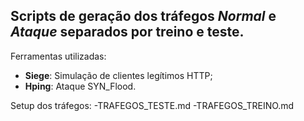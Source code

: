 ## Scripts de geração dos tráfegos _Normal_ e _Ataque_ separados por treino e teste.

Ferramentas utilizadas:  
- **Siege**: Simulação de clientes legítimos HTTP;
- **Hping**: Ataque SYN_Flood.

Setup dos tráfegos: 
-TRAFEGOS_TESTE.md
-TRAFEGOS_TREINO.md
